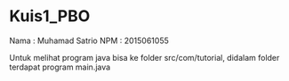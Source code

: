 # Kuis1_PBO
Nama : Muhamad Satrio
NPM  : 2015061055

Untuk melihat program java bisa ke folder src/com/tutorial,
didalam folder terdapat program main.java
